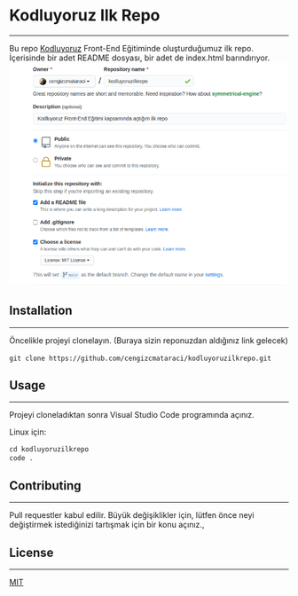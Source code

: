 # Kodluyoruz Ilk Repo
---------------------------------------
Bu repo [Kodluyoruz](https://www.kodluyoruz.org/) Front-End Eğitiminde oluşturduğumuz ilk repo. İçerisinde bir adet README dosyası, bir adet de index.html barındırıyor.
![](https://raw.githubusercontent.com/Kodluyoruz/taskforce/main/git/odev1/figures/github.png)


## Installation
----------------------------------------
Öncelikle projeyi clonelayın. (Buraya sizin reponuzdan aldığınız link gelecek)

`git clone https://github.com/cengizcmataraci/kodluyoruzilkrepo.git`

## Usage
----------------------------------------
Projeyi cloneladıktan sonra Visual Studio Code programında açınız.

Linux için:

```
cd kodluyoruzilkrepo
code .        
``` 
## Contributing
----------------------------------------

Pull requestler kabul edilir. Büyük değişiklikler için, lütfen önce neyi değiştirmek istediğinizi tartışmak için bir konu açınız.,

## License
----------------------------------------

[MIT](https://choosealicense.com/licenses/mit/)
